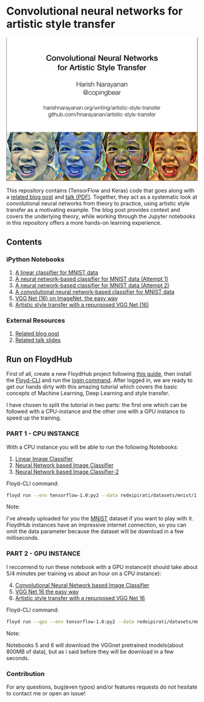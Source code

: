 # Convolutional neural networks for artistic style transfer

![Author credit and first slide page](notebooks/images/Author_front.png)

This repository contains (TensorFlow and Keras) code that goes along
with a [related blog post][blog-post] and [talk
(PDF)][talk-slides]. Together, they act as a systematic look at
convolutional neural networks from theory to practice, using artistic
style transfer as a motivating example. The blog post provides context
and covers the underlying theory, while working through the Jupyter
notebooks in this repository offers a more hands-on learning
experience.

## Contents

### iPython Notebooks

1. [A linear classifier for MNIST data][linear-mnist]
2. [A neural network-based classifier for MNIST data (Attempt 1)][neural-mnist-1]
3. [A neural network-based classifier for MNIST data (Attempt 2)][neural-mnist-2]
4. [A convolutional neural network-based classifier for MNIST data][convnet-mnist]
5. [VGG Net (16) on ImageNet, the easy way][vggnet-imagenet]
6. [Artistic style transfer with a repurposed VGG Net (16)][style-transfer]

### External Resources

1. [Related blog post][blog-post]
2. [Related talk slides][talk-slides]


[blog-post]: https://harishnarayanan.org/writing/artistic-style-transfer/
[talk-slides]: https://www.dropbox.com/s/969r7dj5nlboh7v/slides.pdf?dl=1
[support-issue]: https://github.com/hnarayanan/artistic-style-transfer/issues
[twitter]: https://twitter.com/copingbear
[linear-mnist]: notebooks/1_Linear_Image_Classifier.ipynb
[neural-mnist-1]: notebooks/2_Neural_Network-based_Image_Classifier-1.ipynb
[neural-mnist-2]: notebooks/3_Neural_Network-based_Image_Classifier-2.ipynb
[convnet-mnist]: notebooks/4_Convolutional_Neural_Network-based_Image_Classifier.ipynb
[vggnet-imagenet]: notebooks/5_VGG_Net_16_the_easy_way.ipynb
[style-transfer]: notebooks/6_Artistic_style_transfer_with_a_repurposed_VGG_Net_16.ipynb


## Run on FloydHub

First of all, create a new FloydHub project following [this guide](http://docs.floydhub.com/guides/basics/create_new/), then install the [Floyd-CLI](http://docs.floydhub.com/guides/basics/install/) and run the [login command](http://docs.floydhub.com/guides/basics/login/). After logged in, we are ready to get our hands dirty with this amazing tutorial which covers the basic concepts of Machine Learning, Deep Learning and style transfer.

I have chosen to split the tutorial in two parts: the first one which can be followed with a CPU-instance and the other one with a GPU instance to speed up the training.

### PART 1 - CPU INSTANCE

With a CPU instance you will be able to run the following Notebooks:

1. [Linear Image Classifier](notebooks/1_Linear_Image_Classifier.ipynb)
2. [Neural Network based Image Classifier](notebooks/2_Neural_Network-based_Image_Classifier-1.ipynb)
3. [Neural Network based Image Classifier-2](notebooks/3_Neural_Network-based_Image_Classifier-2.ipynb)

Floyd-CLI command:

```bash
floyd run --env tensorflow-1.0:py2 --data redeipirati/datasets/mnist/1:input --mode jupyter
```

Note:

I've already uploaded for you the [MNIST](https://www.floydhub.com/redeipirati/datasets/mnist) dataset if you want to play with it. FloydHub instances have an impressive internet connection, so you can omit the data parameter because the dataset will be download in a few milliseconds.


### PART 2 - GPU INSTANCE

I reccomend to run these notebook with a GPU instance(it should take about 5/4 minutes per training vs about an hour on a CPU instance):

4. [Convolutional Neural Network based Image Classifier](notebooks/4_Convolutional_Neural_Network-based_Image_Classifier.ipynb)
5. [VGG Net 16 the easy way](notebooks/5_VGG_Net_16_the_easy_way.ipynb)
6. [Artistic style transfer with a repurposed VGG Net 16](notebooks/6_Artistic_style_transfer_with_a_repurposed_VGG_Net_16.ipynb)

Floyd-CLI command:

```bash
floyd run --gpu --env tensorflow-1.0:py2 --data redeipirati/datasets/mnist/1:input --mode jupyter
```

Note:

Notebooks 5 and 6 will download the VGGnet pretrained models(about 800MB of data), but as i said before they will be download in a few seconds.


### Contribution

For any questions, bug(even typos) and/or features requests do not hesitate to contact me or open an issue!
